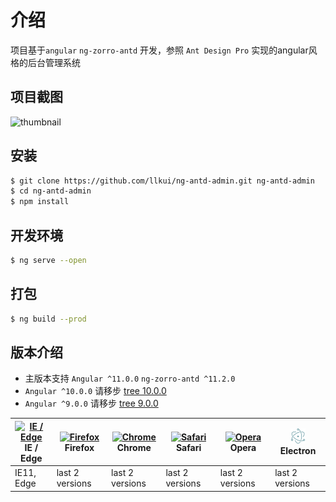 # 介绍
项目基于`angular` `ng-zorro-antd` 开发，参照 `Ant Design Pro` 实现的angular风格的后台管理系统


## 项目截图

![thumbnail](https://llkui.github.io/ng-antd-admin/assets/images/thumbnail.jpg)

## 安装
```bash
$ git clone https://github.com/llkui/ng-antd-admin.git ng-antd-admin
$ cd ng-antd-admin
$ npm install
```

## 开发环境
```bash
$ ng serve --open
```

## 打包
```bash
$ ng build --prod
```

## 版本介绍

- 主版本支持 `Angular ^11.0.0` `ng-zorro-antd ^11.2.0`
- `Angular ^10.0.0` 请移步 [tree 10.0.0](https://github.com/llkui/ng-antd-admin/tree/10.0.0)
- `Angular ^9.0.0` 请移步 [tree 9.0.0](https://github.com/llkui/ng-antd-admin/tree/9.0.0)
  
| [<img src="https://raw.githubusercontent.com/alrra/browser-logos/master/src/edge/edge_48x48.png" alt="IE / Edge" width="24px" height="24px" />](http://godban.github.io/browsers-support-badges/)</br>IE / Edge | [<img src="https://raw.githubusercontent.com/alrra/browser-logos/master/src/firefox/firefox_48x48.png" alt="Firefox" width="24px" height="24px" />](http://godban.github.io/browsers-support-badges/)</br>Firefox | [<img src="https://raw.githubusercontent.com/alrra/browser-logos/master/src/chrome/chrome_48x48.png" alt="Chrome" width="24px" height="24px" />](http://godban.github.io/browsers-support-badges/)</br>Chrome | [<img src="https://raw.githubusercontent.com/alrra/browser-logos/master/src/safari/safari_48x48.png" alt="Safari" width="24px" height="24px" />](http://godban.github.io/browsers-support-badges/)</br>Safari | [<img src="https://raw.githubusercontent.com/alrra/browser-logos/master/src/opera/opera_48x48.png" alt="Opera" width="24px" height="24px" />](http://godban.github.io/browsers-support-badges/)</br>Opera | [<img src="https://raw.githubusercontent.com/alrra/browser-logos/master/src/electron/electron_48x48.png" alt="Electron" width="24px" height="24px" />](http://godban.github.io/browsers-support-badges/)</br>Electron |
| --------------------------------------------------------------------------------------------------------------------------------------------------------------------------------------------------------------- | ----------------------------------------------------------------------------------------------------------------------------------------------------------------------------------------------------------------- | ------------------------------------------------------------------------------------------------------------------------------------------------------------------------------------------------------------- | ------------------------------------------------------------------------------------------------------------------------------------------------------------------------------------------------------------- | --------------------------------------------------------------------------------------------------------------------------------------------------------------------------------------------------------- | --------------------------------------------------------------------------------------------------------------------------------------------------------------------------------------------------------------------- |
| IE11, Edge                                                                                                                                                                                                      | last 2 versions                                                                                                                                                                                                   | last 2 versions                                                                                                                                                                                               | last 2 versions                                                                                                                                                                                               | last 2 versions                                                                                                                                                                                           | last 2 versions                                                                                                                                                                                                       |